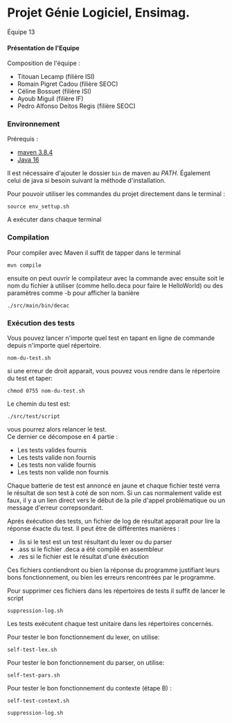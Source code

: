 
# Projet Génie Logiciel, Ensimag.
Équipe 13

#### Présentation de l'Equipe
Composition de l'équipe :
  - Titouan Lecamp (filière ISI)
  - Romain Pigret Cadou (filière SEOC)
  - Céline Bossuet (filière ISI)
  - Ayoub Miguil (filière IF) 
  - Pedro Alfonso Deitos Regis (filière SEOC) 


### Environnement

Prérequis :
- [maven 3.8.4](https://maven.apache.org/download.cgi)
- [Java 16](https://openjdk.java.net/install/)

Il est nécessaire d'ajouter le dossier `bin` de maven au *PATH*.
Également celui de java si besoin suivant la méthode d'installation.

Pour pouvoir utiliser les commandes du projet directement dans le terminal :
```
source env_settup.sh
```
A exécuter dans chaque terminal


### Compilation 

Pour compiler avec Maven il suffit de tapper dans le terminal 

``
mvn compile
``

ensuite on peut ouvrir le compilateur avec la commande avec ensuite soit le nom du fichier à utiliser (comme hello.deca pour faire le HelloWorld) ou des paramètres comme -b pour afficher la banière

``
./src/main/bin/decac
``

### Exécution des tests

Vous pouvez lancer n'importe quel test en tapant en ligne de commande depuis n'importe quel répertoire.

``
nom-du-test.sh
``

si une erreur de droit apparait, vous pouvez vous rendre dans le répertoire du test et taper:

``
chmod 0755 nom-du-test.sh
``

Le chemin du test est:

``
./src/test/script
``

vous pourrez alors relancer le test.  
Ce dernier ce décompose en 4 partie :
- Les tests valides fournis
- Les tests valide non fournis
- Les tests non valide fournis
- Les tests non valide non fournis

Chaque batterie de test est annoncé en jaune et chaque fichier testé verra le résultat de son test à coté de son nom. Si un cas normalement valide est faux, il y a un lien direct vers le début de la pile d'appel problématique ou un message d'erreur
correpsondant. 


  
Aprés éxécution des tests, un fichier de log de résultat apparait pour lire la réponse éxacte du test.
Il peut être de différentes manières : 
- .lis si le test est un test résultant du lexer ou du parser
- .ass si le fichier .deca a été compilé en assembleur
- .res si le fichier est le résultat d'une éxécution

Ces fichiers contiendront ou bien la réponse du programme justifiant leurs bons fonctionnement, ou bien les erreurs rencontrées par le programme.

Pour supprimer ces fichiers dans les répertoires de tests il suffit de lancer le script

``
suppression-log.sh
``

Les tests exécutent chaque test unitaire dans les répertoires concernés.

Pour tester le bon fonctionnement du lexer, on utilise:

``
self-test-lex.sh
``

Pour tester le bon fonctionnement du parser, on utilise:

``
self-test-pars.sh
``

Pour tester le bon fonctionnement du contexte (étape B) :

``
self-test-context.sh
``

``
suppression-log.sh
``



